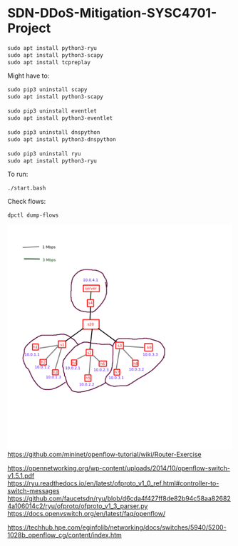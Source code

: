 # SDN-DDoS-Mitigation-SYSC4701-Project

```
sudo apt install python3-ryu
sudo apt install python3-scapy
sudo apt install tcpreplay
```

Might have to:
```
sudo pip3 uninstall scapy
sudo apt install python3-scapy

sudo pip3 uninstall eventlet
sudo apt install python3-eventlet

sudo pip3 uninstall dnspython
sudo apt install python3-dnspython

sudo pip3 uninstall ryu
sudo apt install python3-ryu
```

To run:
```
./start.bash
```

Check flows:
```
dpctl dump-flows
```

!["Topology diagram](topology-diagram.png)
https://github.com/mininet/openflow-tutorial/wiki/Router-Exercise

https://opennetworking.org/wp-content/uploads/2014/10/openflow-switch-v1.5.1.pdf
https://ryu.readthedocs.io/en/latest/ofproto_v1_0_ref.html#controller-to-switch-messages
https://github.com/faucetsdn/ryu/blob/d6cda4f427ff8de82b94c58aa826824a106014c2/ryu/ofproto/ofproto_v1_3_parser.py
https://docs.openvswitch.org/en/latest/faq/openflow/

https://techhub.hpe.com/eginfolib/networking/docs/switches/5940/5200-1028b_openflow_cg/content/index.htm
